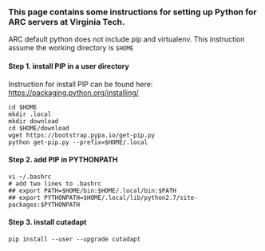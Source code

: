 ### This page contains some instructions for setting up Python for ARC servers at Virginia Tech.

ARC default python does not include pip and virtualenv. This instruction assume the working directory is ````$HOME````

#### Step 1. install PIP in a user directory
Instruction for install PIP can be found here: https://packaging.python.org/installing/

````
cd $HOME
mkdir .local
mkdir download
cd $HOME/download
wget https://bootstrap.pypa.io/get-pip.py
python get-pip.py --prefix=$HOME/.local
````

#### Step 2. add PIP in PYTHONPATH
````
vi ~/.bashrc
# add two lines to .bashrc
## export PATH=$HOME/bin:$HOME/.local/bin:$PATH
## export PYTHONPATH=$HOME/.local/lib/python2.7/site-packages:$PYTHONPATH
````

#### Step 3. install cutadapt
````
pip install --user --upgrade cutadapt
````





